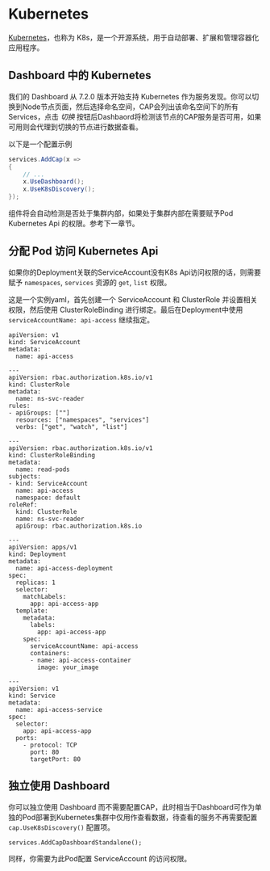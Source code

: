 # Kubernetes

[Kubernetes](https://kubernetes.io)，也称为 K8s，是一个开源系统，用于自动部署、扩展和管理容器化应用程序。

## Dashboard 中的 Kubernetes

我们的 Dashboard 从 7.2.0 版本开始支持 Kubernetes 作为服务发现。你可以切换到Node节点页面，然后选择命名空间，CAP会列出该命名空间下的所有Services，点击 *切换* 按钮后Dashbaord将检测该节点的CAP服务是否可用，如果可用则会代理到切换的节点进行数据查看。

以下是一个配置示例

```cs
services.AddCap(x =>
{
    // ...
    x.UseDashboard();
    x.UseK8sDiscovery();
});

```

组件将会自动检测是否处于集群内部，如果处于集群内部在需要赋予Pod Kubernetes Api 的权限。参考下一章节。

## 分配 Pod 访问  Kubernetes Api 

如果你的Deployment关联的ServiceAccount没有K8s Api访问权限的话，则需要赋予 `namespaces`, `services` 资源的 `get`, `list` 权限。

这是一个实例yaml，首先创建一个 ServiceAccount 和 ClusterRole 并设置相关权限，然后使用 ClusterRoleBinding 进行绑定。最后在Deployment中使用 `serviceAccountName: api-access` 继续指定。

```
apiVersion: v1
kind: ServiceAccount
metadata:
  name: api-access

---
apiVersion: rbac.authorization.k8s.io/v1
kind: ClusterRole
metadata:
  name: ns-svc-reader
rules:
- apiGroups: [""]
  resources: ["namespaces", "services"]
  verbs: ["get", "watch", "list"]

---
apiVersion: rbac.authorization.k8s.io/v1
kind: ClusterRoleBinding
metadata:
  name: read-pods
subjects:
- kind: ServiceAccount
  name: api-access
  namespace: default
roleRef:
  kind: ClusterRole
  name: ns-svc-reader
  apiGroup: rbac.authorization.k8s.io
  
---
apiVersion: apps/v1
kind: Deployment
metadata:
  name: api-access-deployment
spec:
  replicas: 1
  selector:
    matchLabels:
      app: api-access-app
  template:
    metadata:
      labels:
        app: api-access-app
    spec:
      serviceAccountName: api-access
      containers:
      - name: api-access-container
        image: your_image
        
---
apiVersion: v1
kind: Service
metadata:
  name: api-access-service
spec:
  selector:
    app: api-access-app
  ports:
    - protocol: TCP
      port: 80
      targetPort: 80
```

## 独立使用 Dashboard

你可以独立使用 Dashboard 而不需要配置CAP，此时相当于Dashboard可作为单独的Pod部署到Kubernetes集群中仅用作查看数据，待查看的服务不再需要配置 `cap.UseK8sDiscovery()` 配置项。

```
services.AddCapDashboardStandalone();
```

同样，你需要为此Pod配置 ServiceAccount 的访问权限。